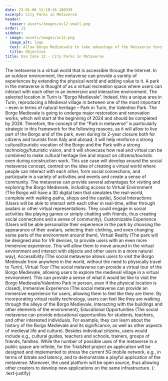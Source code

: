 ```yaml
---
date: 23-01-06 11:10:16.100339
excerpt: City Parks in Metaverse
header:
  teaser: assets/images/uc12-small.png
order: 11
sidebar:
- image: assets/images/uc12.png
  image_alt: logo
  text: Allow Borgo Medioevale to take advantage of the Metaverse functionalities and tools, including virtual environment, social interaction, customizable experience, virtual reality, accessibility, virtual tour, immersive experience and educational opportunities.
  title: Objective
title: Use Case 12 - City Parks in Metaverse
---
```


The metaverse is a virtual world that is accessible through the Internet. In an outdoor environment, the metaverse can provide a variety of experiences by extending the physical world and adding value to it. A park in the metaverse is thought of as a virtual recreation space where users can interact with each other in an immersive and interactive environment. The selected location in Turin is “Borgo Medievale”. Indeed, this a unique area in Turin, reproducing a Medieval village in between one of the most important – even in terms of natural heritage – Park in Turin, the Valentino Park. The Borgo Medievale is going to undergo major restoration and renovation works, which will start at the beginning of 2024 and should be completed by 2026. Therefore, the concept of the “Park in metaverse” is particularly strategic in this framework for the following reasons, as it will allow to live part of the Borgo and of the park, even during its 2-year closure both for citizens and tourists from Italy and abroad, it will help reinforce a strong cultural/touristic vocation of the Borgo and the Park with a strong technology/futuristic vision, and it will showcase how real and virtual can be combined to make cultural heritage live and impact on citizens/touristic even during construction work. This use case will develop around the social metaverse concept, centred on the idea of creating a virtual world where people can interact with each other, form social connections, and participate in a variety of activities and events and create a sense of community. The metaverse can provide several advantages for visiting and exploring the Borgo Medievale, including access to Virtual Environment (The Borgo will have a 3D digital twin that simulates the real-world, complete with walking paths, shops and the castle), Social Interactions (Users will be able to interact with each other in real-time, either through avatars or other virtual representations. They could engage in social activities like playing games or simply chatting with friends, thus creating social connections and a sense of community), Customizable Experience (Users will be able personalize their experience in the park by choosing the appearance of their avatars, selecting their clothing, and even changing some parts of the environment around them), Virtual Reality (The park will be designed also for VR devices, to provide users with an even more immersive experience. This will allow them to move around in the virtual environment and interact with objects and other users in a more natural way), Accessibility (The social metaverse allows users to visit the Borgo Medievale from anywhere in the world, without the need to physically travel to Turin), Virtual Tour (The social metaverse can provide a virtual tour of the Borgo Medievale, allowing users to explore the medieval village in a virtual environment. This can provide a sense of what it would be like to visit the Borgo Medievale/Valentino Park in person, even if the physical location is closed), Immersive Experience (The social metaverse can provide an immersive experience for users, allowing them to feel like they are there. By incorporating virtual reality technology, users can feel like they are walking through the alleys of the Borgo Medievale, interacting with the buildings and other elements of the environment), Educational Opportunities (The social metaverse can provide educational opportunities for students, teachers, and other interested individuals. For example, they can learn about the history of the Borgo Medievale and its significance, as well as other aspects of medieval life and culture). Besides individual citizens, users would include e.g., cultural guides, teachers and schools, trainers, groups of friends, families. While the number of possible uses of the metaverse in a public space are infinite, for the TrialsNet project an application will be designed and implemented to stress the current 5G mobile network, e.g., in terms of bitrate and latency, and to demonstrate a playful application of the metaverse. Moreover, the used platform will be open source, thus allowing other creators to develop new applications on the same infrastructure.
{: .text-justify}
